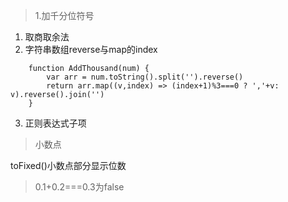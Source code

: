 >1.加千分位符号

1. 取商取余法
2. 字符串数组reverse与map的index
 ```
     function AddThousand(num) {
         var arr = num.toString().split('').reverse()
         return arr.map((v,index) => (index+1)%3===0 ? ','+v: v).reverse().join('')
     }
 ```
 3. 正则表达式子项


> 小数点

toFixed()小数点部分显示位数

>0.1+0.2===0.3为false
